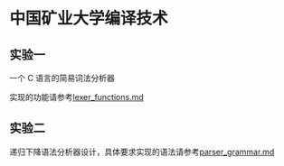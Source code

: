 # 中国矿业大学编译技术

## 实验一

一个 C 语言的简易词法分析器

实现的功能请参考[lexer_functions.md](lexer_functions.md)

## 实验二

递归下降语法分析器设计，具体要求实现的语法请参考[parser_grammar.md](parser_grammar.md)

